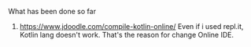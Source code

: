 What has been done so far


1. https://www.jdoodle.com/compile-kotlin-online/
Even if i used repl.it, Kotlin lang doesn't work. That's the reason for change Online IDE.

